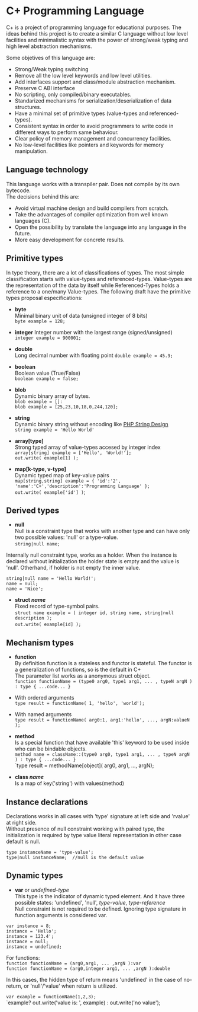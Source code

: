 
C+ Programming Language
=======================

C+ is a project of programming language for educational purposes. The ideas behind this project is to create a similar C language without low level facilities and minimalistic syntax with the power of strong/weak typing and high level abstraction mechanisms.

Some objetives of this language are:   

 - Strong/Weak typing switching
 - Remove all the low level keywords and low level utilities.
 - Add interfaces support and class/module abstraction mechanism.
 - Preserve C ABI interface
 - No scripting, only compiled/binary executables.
 - Standarized mechanisms for serialization/deserialization of data structures. 
 - Have a minimal set of primitive types (value-types and referenced-types).
 - Consistent syntax in order to avoid programmers to write code in different ways to perform same behaviour.  
 - Clear policy of memory management and concurrency facilities.
 - No low-level facilities like pointers and keywords for memory manipulation.
  
Language technology
-------------------   

This language works with a transpiler pair. Does not compile by its own bytecode.   
The decisions behind this are:  

 - Avoid virtual machine design and build compilers from scratch.
 - Take the advantages of compiler optimization from well known languages (C).
 - Open the possibility by translate the language into any language in the future.
 - More easy development for concrete results.


Primitive types
---------------------
   
In type theory, there are a lot of classifications of types. The most simple classification starts with value-types and referenced-types. Value-types are the representation of the data by itself while Referenced-Types holds a reference to a one/many Value-types. The following draft have the primitive types proposal especifications:   

 - **byte**   
Minimal binary unit of data (unsigned integer of 8 bits)  
`byte example = 128;`   

 - **integer** 
Integer number with the largest range (signed/unsigned)   
`integer example = 900001;`   

 - **double**   
Long decimal number with floating point
`double example = 45.9;`     
   
 - **boolean**    
Boolean value (True/False)   
`boolean example = false;`   
   
 - **blob**   
Dynamic binary array of bytes.   
`blob example = []:`   
`blob example = [25,23,10,18,0,244,120];`
   
 - **string**   
Dynamic binary string without encoding like [PHP String Design](https://www.php.net/manual/en/language.types.string.php#language.types.string.details)   
`string example = 'Hello World'`   
    
 - **array[type]**   
Strong typed array of value-types accesed by integer index   
`array[string] example = ['Hello', 'World!'];`   
`out.write( example[1] );`    
  
 - **map[k-type, v-type]**   
Dynamic typed map of key-value pairs  
`map[string,string] example = { 'id':'2', 'name':'C+','description':'Programming Language' };`  
`out.write( example['id'] )`;   

Derived types
----------------- 

 - **null**   
Null is a constraint type that works with another type and can have only two possible values: 'null'  or a type-value.  
`string|null name;`
   
Internally null constraint type, works as a holder. When the instance is declared without initialization the holder state is empty and the value is 'null'. Otherhand, if holder is not empty the inner value.
    
`string|null name = 'Hello World!';`    
`name = null;`    
`name = 'Nice';`   
   
 - **struct *name***   
Fixed record of type-symbol pairs.  
`struct name example = ( integer id, string name, string|null description );`  
`out.write( example[id] );`  
    
Mechanism types   
---------------   
   
 - **function**    
By definition function is a stateless and functor is stateful. The functor is a generalization of functions, so is the default in C+   
The parameter list works as a anonymous struct object.   
`function functionName = (type0 arg0, type1 arg1, ... , typeN argN ) : type { ...code... }`  
   
 - With ordered arguments   
`type result = functionName( 1, 'hello', 'world');`   
   
 - With named arguments   
`type result = functionName( arg0:1, arg1:'hello', ..., argN:valueN );`    
    
 - **method**   
Is a special function that have available 'this' keyword to be used inside who can be bindable objects.   
`method name = className::(type0 arg0, type1 arg1, ... , typeN argN ) : type { ...code... }`  
`type result = methodName[object]( arg0, arg1, ..., argN);    
    
 - **class *name***    
Is a map of key('string') with values(method)  
   
Instance declarations   
---------------------   
   
Declarations works in all cases with 'type' signature at left side and 'rvalue' at right side.   
Without presence of null constraint working with paired type, the initialization is required by type value literal representation in other case default is null.    
    
`type instanceName = 'type-value';`   
`type|null instanceName;  //null is the default value`  
   
Dynamic types   
-----------------------------   
     
 - **var** or *undefined-type*  
This type is the indicator of dynamic typed element. And it have three possible states: 'undefined', 'null', *type-value*, *type-reference*   
Null constraint is not required to be defined. Ignoring type signature in function arguments is considered var.   
    
`var instance = 8;`  
`instance = 'Hello';`   
`instance = 123.4';`  
`instance = null;`  
`instance = undefined;`    
    
For functions:   
`function functionName = (arg0,arg1, ... ,argN ):var`   
`function functionName = (arg0,integer arg1, ... ,argN ):double`   
    
In this cases, the hidden type of return means 'undefined' in the case of no-return, or 'null'/'value' when return is utilized.   
    
`var example = functionName(1,2,3);`  
`example? out.write('value is: ', example) : out.write('no value'); 
